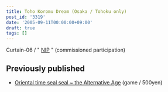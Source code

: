 ```yaml
---
title: Toho Koromu Dream (Osaka / Tohoku only)
post_id: '3319'
date: '2005-09-11T00:00:00+09:00'
draft: true
tags: []
---
```


Curtain-06 / " [NIP](http://www.geocities.jp/nip_sigurem/) " (commissioned participation)

## Previously published

*   [Oriental time seal seal ~ the Alternative Age](https://danmaq.com/!/thA/) (game / 500yen)

